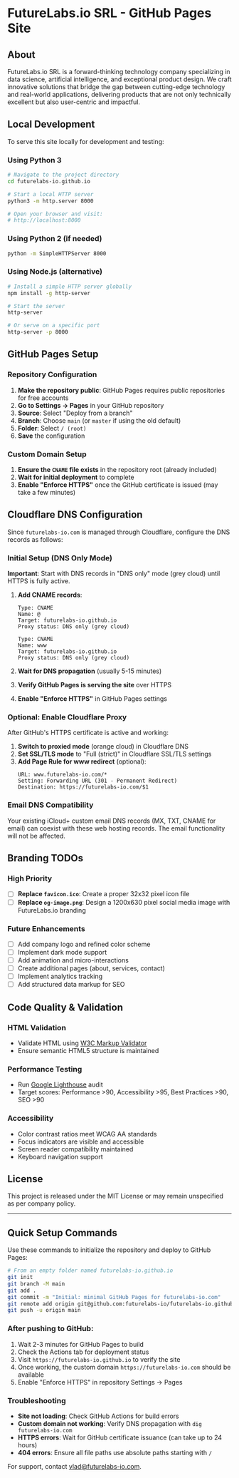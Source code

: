 # FutureLabs.io SRL - GitHub Pages Site

## About

FutureLabs.io SRL is a forward-thinking technology company specializing in data science, artificial intelligence, and exceptional product design. We craft innovative solutions that bridge the gap between cutting-edge technology and real-world applications, delivering products that are not only technically excellent but also user-centric and impactful.

## Local Development

To serve this site locally for development and testing:

### Using Python 3
```bash
# Navigate to the project directory
cd futurelabs-io.github.io

# Start a local HTTP server
python3 -m http.server 8000

# Open your browser and visit:
# http://localhost:8000
```

### Using Python 2 (if needed)
```bash
python -m SimpleHTTPServer 8000
```

### Using Node.js (alternative)
```bash
# Install a simple HTTP server globally
npm install -g http-server

# Start the server
http-server

# Or serve on a specific port
http-server -p 8000
```

## GitHub Pages Setup

### Repository Configuration

1. **Make the repository public**: GitHub Pages requires public repositories for free accounts
2. **Go to Settings → Pages** in your GitHub repository
3. **Source**: Select "Deploy from a branch"
4. **Branch**: Choose `main` (or `master` if using the old default)
5. **Folder**: Select `/ (root)`
6. **Save** the configuration

### Custom Domain Setup

1. **Ensure the `CNAME` file exists** in the repository root (already included)
2. **Wait for initial deployment** to complete
3. **Enable "Enforce HTTPS"** once the GitHub certificate is issued (may take a few minutes)

## Cloudflare DNS Configuration

Since `futurelabs-io.com` is managed through Cloudflare, configure the DNS records as follows:

### Initial Setup (DNS Only Mode)

**Important**: Start with DNS records in "DNS only" mode (grey cloud) until HTTPS is fully active.

1. **Add CNAME records**:
   ```
   Type: CNAME
   Name: @
   Target: futurelabs-io.github.io
   Proxy status: DNS only (grey cloud)
   ```

   ```
   Type: CNAME
   Name: www
   Target: futurelabs-io.github.io
   Proxy status: DNS only (grey cloud)
   ```

2. **Wait for DNS propagation** (usually 5-15 minutes)
3. **Verify GitHub Pages is serving the site** over HTTPS
4. **Enable "Enforce HTTPS"** in GitHub Pages settings

### Optional: Enable Cloudflare Proxy

After GitHub's HTTPS certificate is active and working:

1. **Switch to proxied mode** (orange cloud) in Cloudflare DNS
2. **Set SSL/TLS mode** to "Full (strict)" in Cloudflare SSL/TLS settings
3. **Add Page Rule for www redirect** (optional):
   ```
   URL: www.futurelabs-io.com/*
   Setting: Forwarding URL (301 - Permanent Redirect)
   Destination: https://futurelabs-io.com/$1
   ```

### Email DNS Compatibility

Your existing iCloud+ custom email DNS records (MX, TXT, CNAME for email) can coexist with these web hosting records. The email functionality will not be affected.

## Branding TODOs

### High Priority
- [ ] **Replace `favicon.ico`**: Create a proper 32x32 pixel icon file
- [ ] **Replace `og-image.png`**: Design a 1200x630 pixel social media image with FutureLabs.io branding

### Future Enhancements
- [ ] Add company logo and refined color scheme
- [ ] Implement dark mode support
- [ ] Add animation and micro-interactions
- [ ] Create additional pages (about, services, contact)
- [ ] Implement analytics tracking
- [ ] Add structured data markup for SEO

## Code Quality & Validation

### HTML Validation
- Validate HTML using [W3C Markup Validator](https://validator.w3.org/)
- Ensure semantic HTML5 structure is maintained

### Performance Testing
- Run [Google Lighthouse](https://developers.google.com/web/tools/lighthouse) audit
- Target scores: Performance >90, Accessibility >95, Best Practices >90, SEO >90

### Accessibility
- Color contrast ratios meet WCAG AA standards
- Focus indicators are visible and accessible
- Screen reader compatibility maintained
- Keyboard navigation support

## License

This project is released under the MIT License or may remain unspecified as per company policy.

---

## Quick Setup Commands

Use these commands to initialize the repository and deploy to GitHub Pages:

```bash
# From an empty folder named futurelabs-io.github.io
git init
git branch -M main
git add .
git commit -m "Initial: minimal GitHub Pages for futurelabs-io.com"
git remote add origin git@github.com:futurelabs-io/futurelabs-io.github.io.git
git push -u origin main
```

### After pushing to GitHub:

1. Wait 2-3 minutes for GitHub Pages to build
2. Check the Actions tab for deployment status
3. Visit `https://futurelabs-io.github.io` to verify the site
4. Once working, the custom domain `https://futurelabs-io.com` should be available
5. Enable "Enforce HTTPS" in repository Settings → Pages

### Troubleshooting

- **Site not loading**: Check GitHub Actions for build errors
- **Custom domain not working**: Verify DNS propagation with `dig futurelabs-io.com`
- **HTTPS errors**: Wait for GitHub certificate issuance (can take up to 24 hours)
- **404 errors**: Ensure all file paths use absolute paths starting with `/`

For support, contact [vlad@futurelabs-io.com](mailto:vlad@futurelabs-io.com).